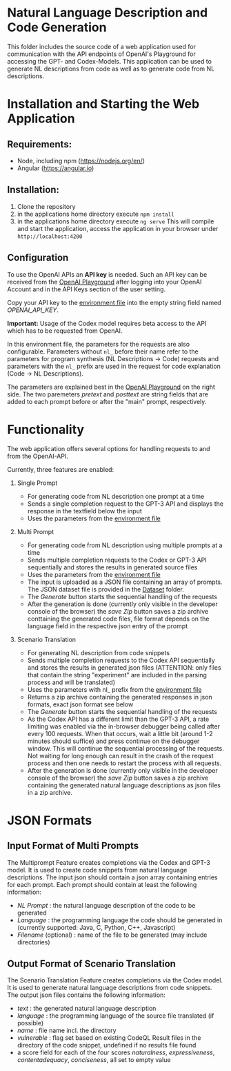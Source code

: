 # Natural Language Description and Code Generation

This folder includes the source code of a web application used for communication with the API endpoints of OpenAI's Playground for accessing the GPT- and Codex-Models. This application can be used to generate NL descriptions from code as well as to generate code from NL descriptions. 

# Installation and Starting the Web Application
## Requirements: 
   * Node, including npm (https://nodejs.org/en/)
   * Angular (https://angular.io)
      
## Installation:
   1. Clone the repository
   2. in the applications home directory execute `npm install`
   3. in the applications home directory execute `ng serve`
      This will compile and start the application, access the application in your browser under `http://localhost:4200`
           

## Configuration 
To use the OpenAI APIs an **API key** is needed. Such an API key can be received from the [OpenAI Playground](https://beta.openai.com/playground) after logging into your OpenAI Account and in the API Keys section of the user setting. 
 
 Copy your API key to the [environment file](/src/environments/environment.ts) into the empty string field named *OPENAI_API_KEY*.
 
 **Important:** Usage of the Codex model requires beta access to the API which has to be requested from OpenAI.
 
In this environment file, the parameters for the requests are also configurable. Parameters without `nl_` before their name refer to the parameters for program synthesis (NL Descriptions -> Code) requests and parameters with the `nl_` prefix are used in the request for code explanation (Code -> NL Descriptions).
 
The parameters are explained best in the [OpenAI Playground](https://beta.openai.com/playground) on the right side. 
The two paremeters *pretext* and *posttext* are string fields that are added to each prompt before or after the "main" prompt, respectively.

# Functionality
The web application offers several options for handling requests to and from the OpenAI-API.

Currently, three features are enabled:

   1. Single Prompt
      + For generating code from NL description one prompt at a time
      + Sends a single completion request to the GPT-3 API and displays the response in the textfield below the input
      + Uses the parameters from the [environment file](/Code%20Generation/src/environments/environment.ts) 
      
   2. Multi Prompt
      + For generating code from NL description using multiple prompts at a time
      + Sends multiple completion requests to the Codex or GPT-3 API sequentially and stores the results in generated source files
      + Uses the parameters from the [environment file](/Code%20Generation/src/environments/environment.ts) 
      + The input is uploaded as a JSON file containing an array of prompts. The JSON dataset file is provided in the [Dataset](https://github.com/tuhh-softsec/LLMSecEval/tree/main/Dataset) folder. 
      + The *Generate* button starts the sequential handling of the requests
      + After the generation is done (currently only visible in the developer console of the browser) the *save Zip* button saves a zip archive conttaining the generated code files, file format depends on the language field in the respective json entry of the prompt
      
   3. Scenario Translation
      + For generating NL description from code snippets
      + Sends multiple completion requests to the Codex API sequentially and stores the results in generated json files (ATTENTION: only files that contain the string "experiment" are included in the parsing process and will be translated)
      + Uses the parameters with nl_ prefix from the [environment file](/Code%20Generation/src/environments/environment.ts)
      + Returns a zip archive containing the generated responses in json formats, exact json format see below
      + The *Generate* button starts the sequential handling of the requests
      + As the Codex API has a different limit than the GPT-3 API, a rate limiting was enabled via the in-browser debugger being called after every 100 requests. When that occurs, wait a little bit (around 1-2 minutes should suffice) and press continue on the debugger window. This will continue the sequential processing of the requests. Not waiting for long enough can result in the crash of the request process and then one needs to restart the process with all requests.
      + After the generation is done (currently only visible in the developer console of the browser) the *save Zip* button saves a zip archive containing the generated natural language descriptions as json files in a zip archive.
      
        
# JSON Formats
## Input Format of Multi Prompts
The Multiprompt Feature creates completions via the Codex and GPT-3 model. It is used to create code snippets from natural language descriptions.
The input json should contain a json array containing entries for each prompt. Each prompt should contain at least the following information:
+ *NL Prompt* : the natural language description of the code to be generated
+ *Language* : the programming language the code should be generated in (currently supported: Java, C, Python, C++, Javascript)
+ *Filename* (optional) : name of the file to be generated (may include directories)

## Output Format of Scenario Translation
The Scenario Translation Feature creates completions via the Codex model. It is used to generate natural language descriptions from code snippets.
The output json files contains the following information:
+ *text* : the generated natural language description
+ *language* : the programming language of the source file translated (if possible)
+ *name* : file name incl. the directory
+ *vulnerable* : flag set based on existing CodeQL Result files in the directory of the code snippet, undefined if no results file found
+ a score field for each of the four scores *naturalness*, *expressiveness*, *contentadequacy*, *conciseness*, all set to empty value

